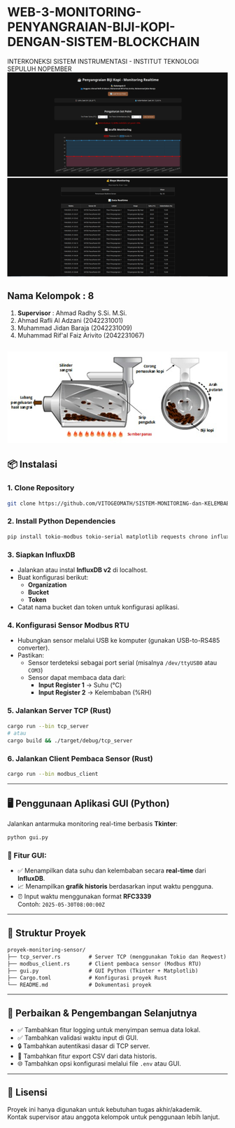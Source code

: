 # WEB-3-MONITORING-PENYANGRAIAN-BIJI-KOPI-DENGAN-SISTEM-BLOCKCHAIN
INTERKONEKSI SISTEM INSTRUMENTASI - INSTITUT TEKNOLOGI SEPULUH NOPEMBER
![alt text](https://github.com/VITOGEOMATH/WEB-3-MONITORING-PENYANGRAIAN-BIJI-KOPI-DENGAN-SISTEM-BLOCKCHAIN/blob/main/GUI%20Monitoring%20WEB%203)
![alt text](https://github.com/VITOGEOMATH/WEB-3-MONITORING-PENYANGRAIAN-BIJI-KOPI-DENGAN-SISTEM-BLOCKCHAIN/blob/main/GUI%20WEB%203%20(2))

## Nama Kelompok : 8

1. **Supervisor** : Ahmad Radhy S.Si. M.Si.  
2. Ahmad Rafli Al Adzani (2042231001)  
3. Muhammad Jidan Baraja (2042231009)  
4. Muhammad Rif'al Faiz Arivito (2042231067)

![alt text](https://github.com/VITOGEOMATH/WEB-3-MONITORING-PENYANGRAIAN-BIJI-KOPI-DENGAN-SISTEM-BLOCKCHAIN/blob/main/Plant%20Fermentasi)
---

## 📦 Instalasi

### 1. Clone Repository

```bash
git clone https://github.com/VITOGEOMATH/SISTEM-MONITORING-dan-KELEMBABAN-UNTUK-GUDANG-FERMENTASI-KOPI
```

### 2. Install Python Dependencies

```bash
pip install tokio-modbus tokio-serial matplotlib requests chrono influxdb-client tkinter serde reqwest
```

### 3. Siapkan InfluxDB

- Jalankan atau instal **InfluxDB v2** di localhost.
- Buat konfigurasi berikut:
  - **Organization**
  - **Bucket**
  - **Token**
- Catat nama bucket dan token untuk konfigurasi aplikasi.

### 4. Konfigurasi Sensor Modbus RTU

- Hubungkan sensor melalui USB ke komputer (gunakan USB-to-RS485 converter).
- Pastikan:
  - Sensor terdeteksi sebagai port serial (misalnya `/dev/ttyUSB0` atau `COM3`)
  - Sensor dapat membaca data dari:
    - **Input Register 1** → Suhu (°C)
    - **Input Register 2** → Kelembaban (%RH)

### 5. Jalankan Server TCP (Rust)

```bash
cargo run --bin tcp_server
# atau
cargo build && ./target/debug/tcp_server
```

### 6. Jalankan Client Pembaca Sensor (Rust)

```bash
cargo run --bin modbus_client
```

---

## 🖥️ Penggunaan Aplikasi GUI (Python)

Jalankan antarmuka monitoring real-time berbasis **Tkinter**:

```bash
python gui.py
```

### 🔧 Fitur GUI:

- ✅ Menampilkan data suhu dan kelembaban secara **real-time** dari **InfluxDB**.
- 📈 Menampilkan **grafik historis** berdasarkan input waktu pengguna.
- ⏰ Input waktu menggunakan format **RFC3339**  
  Contoh: `2025-05-30T08:00:00Z`

---

## 📁 Struktur Proyek

```
proyek-monitoring-sensor/
├── tcp_server.rs         # Server TCP (menggunakan Tokio dan Reqwest)
├── modbus_client.rs      # Client pembaca sensor (Modbus RTU)
├── gui.py                # GUI Python (Tkinter + Matplotlib)
├── Cargo.toml            # Konfigurasi proyek Rust
└── README.md             # Dokumentasi proyek
```

---

## 🚀 Perbaikan & Pengembangan Selanjutnya

- ✅ Tambahkan fitur logging untuk menyimpan semua data lokal.
- ✅ Tambahkan validasi waktu input di GUI.
- 🔒 Tambahkan autentikasi dasar di TCP server.
- 📄 Tambahkan fitur export CSV dari data historis.
- 🌐 Tambahkan opsi konfigurasi melalui file `.env` atau GUI.

---

## 📃 Lisensi

Proyek ini hanya digunakan untuk kebutuhan tugas akhir/akademik.  
Kontak supervisor atau anggota kelompok untuk penggunaan lebih lanjut.
